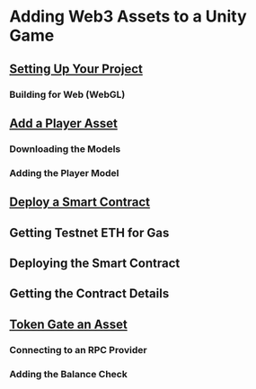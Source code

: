 # Adding Web3 Assets to a Unity Game

## [Setting Up Your Project](/docs/setting-up-your-project)

### Building for Web (WebGL)

## [Add a Player Asset](/docs/add-aplayer-asset)

### Downloading the Models

### Adding the Player Model

## [Deploy a Smart Contract](/docs/deploy-a-smart-contract)

## Getting Testnet ETH for Gas

## Deploying the Smart Contract

## Getting the Contract Details

## [Token Gate an Asset](/docs/token-gate-an-asset)

### Connecting to an RPC Provider

### Adding the Balance Check
